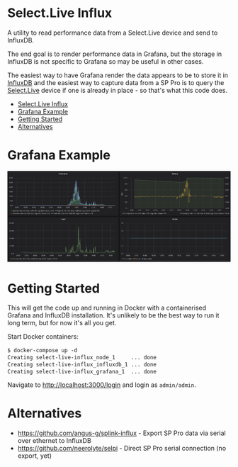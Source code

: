 # Select.Live Influx

A utility to read performance data from a Select.Live device and send to InfluxDB.

The end goal is to render performance data in Grafana, but the storage in InfluxDB is not specific to Grafana so may be useful in other cases.

The easiest way to have Grafana render the data appears to be to store it in [InfluxDB](https://www.influxdata.com/) and the easiest way to capture data from a SP Pro is to query the [Select.Live](http://www.selectronic.com.au/monitoring/) device if one is already in place - so that's what this code does.

<!-- TOC -->

- [Select.Live Influx](#selectlive-influx)
- [Grafana Example](#grafana-example)
- [Getting Started](#getting-started)
- [Alternatives](#alternatives)

<!-- /TOC -->

# Grafana Example

![Grafana Example Screen Shot](images/example-grafana.png)

# Getting Started

This will get the code up and running in Docker with a containerised Grafana and InfluxDB installation. It's unlikely to be the best way to run it long term, but for now it's all you get.

Start Docker containers:

```
$ docker-compose up -d
Creating select-live-influx_node_1     ... done
Creating select-live-influx_influxdb_1 ... done
Creating select-live-influx_grafana_1  ... done
```



Navigate to <http://localhost:3000/login> and login as `admin/admin`.



# Alternatives

 * <https://github.com/angus-g/splink-influx> - Export SP Pro data via serial over ethernet to InfluxDB
 * <https://github.com/neerolyte/selpi> - Direct SP Pro serial connection (no export, yet)